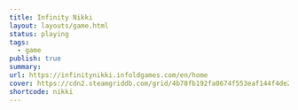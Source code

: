 ```yaml
---
title: Infinity Nikki
layout: layouts/game.html
status: playing
tags:
  - game
publish: true
summary:
url: https://infinitynikki.infoldgames.com/en/home
cover: https://cdn2.steamgriddb.com/grid/4b78fb192fa0674f553eaf144f4de21c.jpg
shortcode: nikki
---
```

